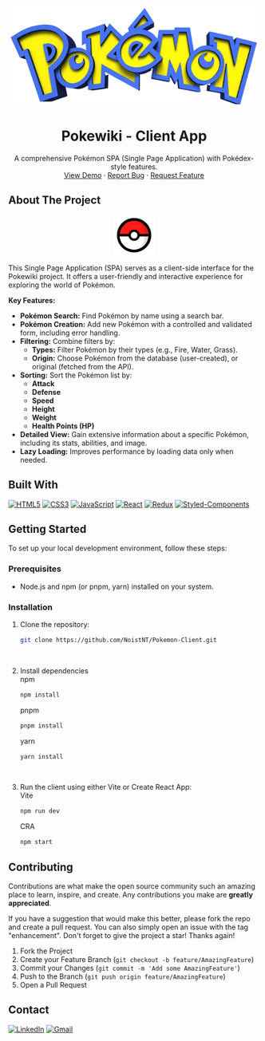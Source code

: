 <a name="readme-top"></a>

<br />
<div align="center">
  <a href="https://pokewikiclient.vercel.app">
    <img src="src/assets/logo.webp" alt="PokeWiki Logo" width="500" height="200">
  </a>

  <h1 align="center">Pokewiki - Client App</h1>

  <p align="center">
    A comprehensive Pokémon SPA (Single Page Application) with Pokédex-style features.
    <br />
    <a href="https://pokewikiclient.vercel.app">View Demo</a>
    ·
    <a href="https://github.com/NoistNT/Pokemon-Client/issues">Report Bug</a>
    ·
    <a href="https://github.com/NoistNT/Pokemon-Client/issues">Request Feature</a>
  </p>
</div>



## About The Project

<div align="center">
  <a href="https://pokewikiclient.vercel.app">
    <img src="src/assets/pokeball.svg" alt="PokeWiki" width="80" height="80">
  </a>
</div>

This Single Page Application (SPA) serves as a client-side interface for the Pokewiki project. It offers a user-friendly and interactive experience for exploring the world of Pokémon.

**Key Features:**

* **Pokémon Search:** Find Pokémon by name using a search bar.
* **Pokémon Creation:** Add new Pokémon with a controlled and validated form, including error handling.
* **Filtering:** Combine filters by:
    * **Types:** Filter Pokémon by their types (e.g., Fire, Water, Grass).
    * **Origin:** Choose Pokémon from the database (user-created), or original (fetched from the API).
* **Sorting:** Sort the Pokémon list by:
    * **Attack**
    * **Defense**
    * **Speed**
    * **Height**
    * **Weight**
    * **Health Points (HP)**
* **Detailed View:** Gain extensive information about a specific Pokémon, including its stats, abilities, and image.
* **Lazy Loading:** Improves performance by loading data only when needed.

## Built With

[![HTML5](https://img.shields.io/badge/HTML5-orange.svg?style=for-the-badge&logo=html5&logoColor=white)](https://developer.mozilla.org/en-US/docs/Web/HTML)
[![CSS3](https://img.shields.io/badge/CSS3-blueviolet.svg?style=for-the-badge&logo=css3&logoColor=white)](https://developer.mozilla.org/en-US/docs/Web/CSS)
[![JavaScript](https://img.shields.io/badge/JavaScript-yellow.svg?style=for-the-badge&logo=javascript&logoColor=white)](https://reactjs.org/)
[![React](https://img.shields.io/badge/React-blue.svg?style=for-the-badge&logo=react&logoColor=white)](https://reactjs.org/)
[![Redux](https://img.shields.io/badge/Redux-purple.svg?style=for-the-badge&logo=redux&logoColor=white)](https://redux.js.org/)
[![Styled-Components](https://img.shields.io/badge/Styledcomponents-blue.svg?style=for-the-badge&logo=styledcomponents&logoColor=white)](https://styled-components.com/)


## Getting Started

To set up your local development environment, follow these steps:

### Prerequisites

- Node.js and npm (or pnpm, yarn) installed on your system.

### Installation

1. Clone the repository:

   ```bash
   git clone https://github.com/NoistNT/Pokemon-Client.git
   ```
   <br/>
2. Install dependencies
   <br/>
   npm
   ```sh
   npm install
   ```
   pnpm
   ```sh
   pnpm install
   ```
   yarn
   ```sh
   yarn install
   ```
   <br/>
3. Run the client using either Vite or Create React App:
   <br/>
   Vite
   ```sh
   npm run dev
   ```
   CRA
   ```sh
   npm start
   ```


<!-- CONTRIBUTING -->
## Contributing

Contributions are what make the open source community such an amazing place to learn, inspire, and create. Any contributions you make are **greatly appreciated**.

If you have a suggestion that would make this better, please fork the repo and create a pull request. You can also simply open an issue with the tag "enhancement".
Don't forget to give the project a star! Thanks again!

1. Fork the Project
2. Create your Feature Branch (`git checkout -b feature/AmazingFeature`)
3. Commit your Changes (`git commit -m 'Add some AmazingFeature'`)
4. Push to the Branch (`git push origin feature/AmazingFeature`)
5. Open a Pull Request



<!-- CONTACT -->
## Contact

[![LinkedIn][linkedin-shield]][linkedin-url] [![Gmail][gmail-shield]][gmail-url]



<!-- MARKDOWN LINKS & IMAGES -->
<!-- https://www.markdownguide.org/basic-syntax/#reference-style-links -->
[linkedin-shield]: https://img.shields.io/badge/-LinkedIn-black.svg?style=for-the-badge&logo=linkedin&colorB=555
[linkedin-url]: https://www.linkedin.com/in/ariel-piazzano
[product-screenshot]: https://github.com/NoistNT/Pokemon-Client/assets/104594670/4f6ffde7-7939-4abe-9690-df6ce88b84e5
[React.js]: https://img.shields.io/badge/React-20232A?style=for-the-badge&logo=react&logoColor=61DAFB
[React-url]: https://reactjs.org/
[gmail-shield]: https://img.shields.io/badge/Gmail-D14836?style=for-the-badge&logo=gmail&logoColor=white
[gmail-url]: mailto:arielgnr23@gmail.com
